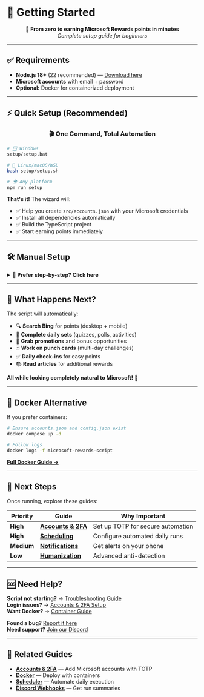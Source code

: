 # 🚀 Getting Started

<div align="center">

**🎯 From zero to earning Microsoft Rewards points in minutes**  
*Complete setup guide for beginners*

</div>

---

## ✅ Requirements

- **Node.js 18+** (22 recommended) — [Download here](https://nodejs.org/)
- **Microsoft accounts** with email + password
- **Optional:** Docker for containerized deployment

---

## ⚡ Quick Setup (Recommended)

<div align="center">

### **🎬 One Command, Total Automation**

</div>

```bash
# 🪟 Windows
setup/setup.bat

# 🐧 Linux/macOS/WSL  
bash setup/setup.sh

# 🌍 Any platform
npm run setup
```

**That's it!** The wizard will:
- ✅ Help you create `src/accounts.json` with your Microsoft credentials
- ✅ Install all dependencies automatically  
- ✅ Build the TypeScript project
- ✅ Start earning points immediately

---

## 🛠️ Manual Setup

<details>
<summary><strong>📖 Prefer step-by-step? Click here</strong></summary>

### 1️⃣ **Configure Your Accounts**
```bash
cp src/accounts.example.json src/accounts.json
# Edit accounts.json with your Microsoft credentials
```

### 2️⃣ **Install Dependencies & Build**
```bash
npm install
npm run build
```

### 3️⃣ **Choose Your Mode**
```bash
# Single run (test it works)
npm start

# Automated daily scheduler (set and forget)
npm run start:schedule
```

</details>

---

## 🎯 What Happens Next?

The script will automatically:
- 🔍 **Search Bing** for points (desktop + mobile)
- 📅 **Complete daily sets** (quizzes, polls, activities)  
- 🎁 **Grab promotions** and bonus opportunities
- 🃏 **Work on punch cards** (multi-day challenges)
- ✅ **Daily check-ins** for easy points
- 📚 **Read articles** for additional rewards

**All while looking completely natural to Microsoft!** 🤖

---

## 🐳 Docker Alternative

If you prefer containers:

```bash
# Ensure accounts.json and config.json exist
docker compose up -d

# Follow logs
docker logs -f microsoft-rewards-script
```

**[Full Docker Guide →](./docker.md)**

---

## 🔧 Next Steps

Once running, explore these guides:

| Priority | Guide | Why Important |
|----------|-------|---------------|
| **High** | **[Accounts & 2FA](./accounts.md)** | Set up TOTP for secure automation |
| **High** | **[Scheduling](./schedule.md)** | Configure automated daily runs |
| **Medium** | **[Notifications](./ntfy.md)** | Get alerts on your phone |
| **Low** | **[Humanization](./humanization.md)** | Advanced anti-detection |

---

## 🆘 Need Help?

**Script not starting?** → [Troubleshooting Guide](./diagnostics.md)  
**Login issues?** → [Accounts & 2FA Setup](./accounts.md)  
**Want Docker?** → [Container Guide](./docker.md)  

**Found a bug?** [Report it here](https://github.com/TheNetsky/Microsoft-Rewards-Script/issues)  
**Need support?** [Join our Discord](https://discord.gg/KRBFxxsU)

---

## 🔗 Related Guides

- **[Accounts & 2FA](./accounts.md)** — Add Microsoft accounts with TOTP
- **[Docker](./docker.md)** — Deploy with containers  
- **[Scheduler](./schedule.md)** — Automate daily execution
- **[Discord Webhooks](./conclusionwebhook.md)** — Get run summaries